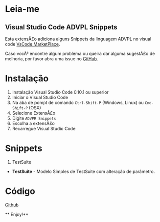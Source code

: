 # Leia-me
## Visual Studio Code ADVPL Snippets
 
Esta extensÃ£o adiciona alguns Snippets da linguagem ADVPL no visual code [VsCode MarketPlace](https://marketplace.visualstudio.com/items?itemName=talha672.advpl-snippets).

Caso vocÃª encontre algum problema ou queira dar alguma sugestÃ£o de melhoria, por favor abra uma issue no [GitHub](https://github.com/talha672/advpl-snippets/issues). 

# Instalação

1. Instalação Visual Studio Code 0.10.1 ou superior
2. Iniciar o Visual Studio Code
3. Na aba de pompt de comando `Ctrl-Shift-P` (Windows, Linux) ou `Cmd-Shift-P` (OSX)
4. Selecione ExtensÃ£o
5. Digite `ADVPR Snippets`
6. Escolha a extensÃ£o
7. Recarregue Visual Studio Code

# Snippets

1. TestSuite
 * **TestSuite** - Modelo Simples de TestSuite com alteração de parâmetro.

# Código
[Github](https://github.com/talha672/advpl-snippets)

** Enjoy!**